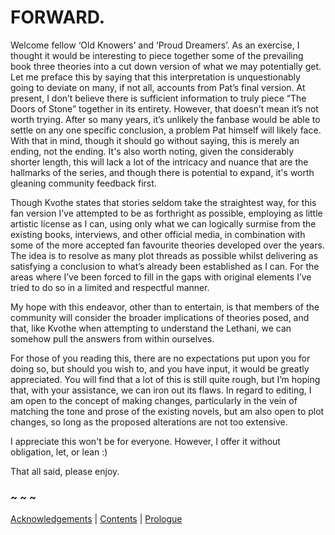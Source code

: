 # FORWARD.


Welcome fellow ‘Old Knowers’ and ‘Proud Dreamers’. As an exercise, I thought it would be interesting to piece together some of the prevailing book three theories into a cut down version of what we may potentially get. Let me preface this by saying that this interpretation is unquestionably going to deviate on many, if not all, accounts from Pat’s final version. At present, I don’t believe there is sufficient information to truly piece “The Doors of Stone” together in its entirety. However, that doesn’t mean it’s not worth trying. After so many years, it’s unlikely the fanbase would be able to settle on any one specific conclusion, a problem Pat himself will likely face. With that in mind, though it should go without saying, this is merely an ending, not the ending. It's also worth noting, given the considerably shorter length, this will lack a lot of the intricacy and nuance that are the hallmarks of the series, and though there is potential to expand, it's worth gleaning community feedback first.

Though Kvothe states that stories seldom take the straightest way, for this fan version I’ve attempted to be as forthright as possible, employing as little artistic license as I can, using only what we can logically surmise from the existing books, interviews, and other official media, in combination with some of the more accepted fan favourite theories developed over the years. The idea is to resolve as many plot threads as possible whilst delivering as satisfying a conclusion to what’s already been established as I can. For the areas where I’ve been forced to fill in the gaps with original elements I’ve tried to do so in a limited and respectful manner.

My hope with this endeavor, other than to entertain, is that members of the community will consider the broader implications of theories posed, and that, like Kvothe when attempting to understand the Lethani, we can somehow pull the answers from within ourselves.

For those of you reading this, there are no expectations put upon you for doing so, but should you wish to, and you have input, it would be greatly appreciated. You will find that a lot of this is still quite rough, but I’m hoping that, with your assistance, we can iron out its flaws. In regard to editing, I am open to the concept of making changes, particularly in the vein of matching the tone and prose of the existing novels, but am also open to plot changes, so long as the proposed alterations are not too extensive.

I appreciate this won't be for everyone. However, I offer it without obligation, let, or lean :)

That all said, please enjoy.

### ~ ~ ~

[Acknowledgements](Acknowledgements.md) | [Contents](Contents.md) | [Prologue](Prologue.md)


